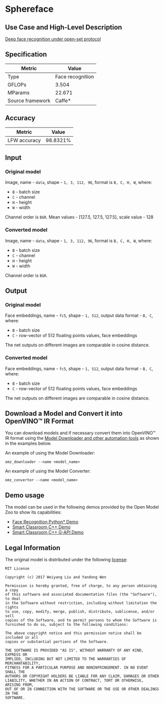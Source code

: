 # Sphereface

## Use Case and High-Level Description

[Deep face recognition under open-set protocol](https://arxiv.org/abs/1704.08063)

## Specification

| Metric            | Value            |
|-------------------|------------------|
| Type              | Face recognition |
| GFLOPs            | 3.504            |
| MParams           | 22.671           |
| Source framework  | Caffe\*          |

## Accuracy

| Metric       | Value   |
| ------------ | ------- |
| LFW accuracy | 98.8321%|

## Input

### Original model

Image, name - `data`,  shape - `1, 3, 112, 96`, format is `B, C, H, W`, where:

- `B` - batch size
- `C` - channel
- `H` - height
- `W` - width

Channel order is `BGR`.
Mean values - [127.5, 127.5, 127.5], scale value - 128

### Converted model

Image, name - `data`,  shape - `1, 3, 112, 96`, format is `B, C, H, W`, where:

- `B` - batch size
- `C` - channel
- `H` - height
- `W` - width

Channel order is `BGR`.

## Output

### Original model

Face embeddings, name - `fc5`,  shape - `1, 512`, output data format  - `B, C`, where:

- `B` - batch size
- `C` - row-vector of 512 floating points values, face embeddings

The net outputs on different images are comparable in cosine distance.

### Converted model

Face embeddings, name - `fc5`,  shape - `1, 512`, output data format  - `B, C`, where:

- `B` - batch size
- `C` - row-vector of 512 floating points values, face embeddings

The net outputs on different images are comparable in cosine distance.

## Download a Model and Convert it into OpenVINO™ IR Format

You can download models and if necessary convert them into OpenVINO™ IR format using the [Model Downloader and other automation tools](../../../tools/model_tools/README.md) as shown in the examples below.

An example of using the Model Downloader:
```
omz_downloader --name <model_name>
```

An example of using the Model Converter:
```
omz_converter --name <model_name>
```

## Demo usage

The model can be used in the following demos provided by the Open Model Zoo to show its capabilities:

* [Face Recognition Python\* Demo](../../../demos/face_recognition_demo/python/README.md)
* [Smart Classroom C++ Demo](../../../demos/smart_classroom_demo/cpp/README.md)
* [Smart Classroom C++ G-API Demo](../../../demos/smart_classroom_demo/cpp_gapi/README.md)

## Legal Information

The original model is distributed under the following
[license](https://raw.githubusercontent.com/wy1iu/sphereface/master/LICENSE):

```
MIT License

Copyright (c) 2017 Weiyang Liu and Yandong Wen

Permission is hereby granted, free of charge, to any person obtaining a copy
of this software and associated documentation files (the "Software"), to deal
in the Software without restriction, including without limitation the rights
to use, copy, modify, merge, publish, distribute, sublicense, and/or sell
copies of the Software, and to permit persons to whom the Software is
furnished to do so, subject to the following conditions:

The above copyright notice and this permission notice shall be included in all
copies or substantial portions of the Software.

THE SOFTWARE IS PROVIDED "AS IS", WITHOUT WARRANTY OF ANY KIND, EXPRESS OR
IMPLIED, INCLUDING BUT NOT LIMITED TO THE WARRANTIES OF MERCHANTABILITY,
FITNESS FOR A PARTICULAR PURPOSE AND NONINFRINGEMENT. IN NO EVENT SHALL THE
AUTHORS OR COPYRIGHT HOLDERS BE LIABLE FOR ANY CLAIM, DAMAGES OR OTHER
LIABILITY, WHETHER IN AN ACTION OF CONTRACT, TORT OR OTHERWISE, ARISING FROM,
OUT OF OR IN CONNECTION WITH THE SOFTWARE OR THE USE OR OTHER DEALINGS IN THE
SOFTWARE.
```
